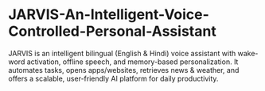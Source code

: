 # JARVIS-An-Intelligent-Voice-Controlled-Personal-Assistant
JARVIS is an intelligent bilingual (English &amp; Hindi) voice assistant with wake-word activation, offline speech, and memory-based personalization. It automates tasks, opens apps/websites, retrieves news &amp; weather, and offers a scalable, user-friendly AI platform for daily productivity.
